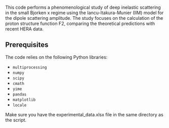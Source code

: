 This code performs a phenomenological study of deep inelastic scattering in the small Bjorken x regime using the Iancu-Itakura-Munier (IIM) model for the dipole scattering amplitude. The study focuses on the calculation of the proton structure function F2, comparing the theoretical predictions with recent HERA data.

## Prerequisites

The code relies on the following Python libraries:
- `multiprocessing`
- `numpy` 
- `scipy`
- `cmath`
- `yime`
- `pandas` 
- `matplotlib` 
- `locale`

Make sure you have the experimental_data.xlsx file in the same directory as the script.
